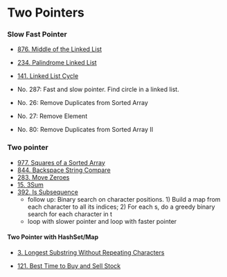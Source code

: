 # Two Pointers

### Slow Fast Pointer

* [876. Middle of the Linked List](https://leetcode.com/problems/middle-of-the-linked-list/)
* [234. Palindrome Linked List](https://leetcode.com/problems/palindrome-linked-list/)
* [141. Linked List Cycle](https://leetcode.com/problems/linked-list-cycle/)
* No. 287: Fast and slow pointer. Find circle in a linked list.



* No. 26: Remove Duplicates from Sorted Array
* No. 27: Remove Element
* No. 80: Remove Duplicates from Sorted Array II





### Two pointer

* [977. Squares of a Sorted Array](https://leetcode.com/problems/squares-of-a-sorted-array/)
* [844. Backspace String Compare](https://leetcode.com/problems/backspace-string-compare/)
* [283. Move Zeroes](https://leetcode.com/problems/move-zeroes/)
* [15. 3Sum](https://leetcode.com/problems/3sum/)
* [392. Is Subsequence](https://leetcode.com/problems/is-subsequence/)
  * follow up: Binary search on character positions. 1) Build a map from each character to all its indices; 2) For each s, do a greedy binary search for each character in t
  * loop with slower pointer and loop with faster pointer

#### Two Pointer with HashSet/Map

* [3. Longest Substring Without Repeating Characters](https://leetcode.com/problems/longest-substring-without-repeating-characters/)





* [121. Best Time to Buy and Sell Stock](https://leetcode.com/problems/best-time-to-buy-and-sell-stock/)

